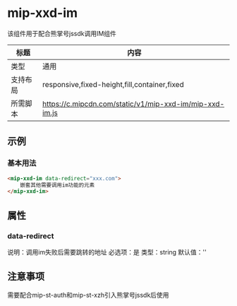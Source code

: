 # mip-xxd-im

该组件用于配合熊掌号jssdk调用IM组件

标题|内容
----|----
类型|通用
支持布局|responsive,fixed-height,fill,container,fixed
所需脚本|https://c.mipcdn.com/static/v1/mip-xxd-im/mip-xxd-im.js

## 示例

### 基本用法
```html
<mip-xxd-im data-redirect="xxx.com">
    嵌套其他需要调用im功能的元素
</mip-xxd-im>
```

## 属性

### data-redirect

说明：调用im失败后需要跳转的地址
必选项：是
类型：string
默认值：''

## 注意事项
需要配合mip-st-auth和mip-st-xzh引入熊掌号jssdk后使用
